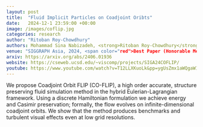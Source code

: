 ```yaml
---
layout: post
title:  "Fluid Implicit Particles on Coadjoint Oribts"
date:   2024-12-1 23:59:00 +00:00
image: /images/coflip.jpg
categories: research
author: "Ritoban Roy-Chowdhury"
authors: Mohammad Sina Nabizadeh, <strong>Ritoban Roy-Chowdhury</strong>, Hang Yin, Ravi Ramamoorthi, Albert Chern"
venue: "SIGGRAPH Asia, 2024, <span color="red">Best Paper (Honorable Mention)</span>"
arxiv: https://arxiv.org/abs/2406.01936
website: https://cseweb.ucsd.edu/~viscomp/projects/SIGA24COFLIP/
youtube: https://www.youtube.com/watch?v=T12LLXKuoLk&pp=ygUsZmx1aWQgaW1wbGljaXQgcGFydGljbGVzIG9uIGNvYWRqb2ludCBvcmJpdHM%3D
---
```


We propose Coadjoint Orbit FLIP (CO-FLIP), a high order accurate, structure preserving fluid simulation method in the hybrid Eulerian-Lagrangian framework. Using a discrete Hamiltonian formulation we achieve energy and Casimir preservation; formally, the flow evolves on infinite-dimensional coadjoint orbits. We show that the method produces benchmarks and turbulent visual effects even at low grid resolutions.
